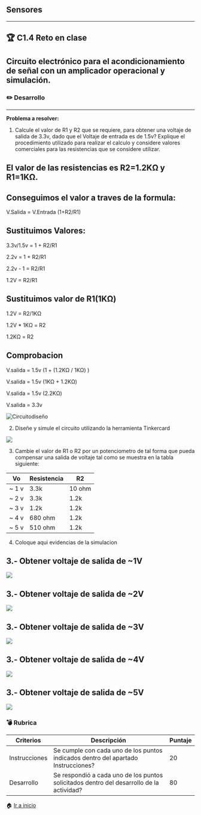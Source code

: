 ## Sensores
---
## :trophy: C1.4 Reto en clase
## Circuito electrónico para el acondicionamiento de señal con un amplicador operacional y simulación.

### :pencil2: Desarrollo
---
**Problema a resolver:**

1. Calcule el valor de R1 y R2  que se requiere, para obtener una voltaje de salida de 3.3v, dado que el Voltaje de entrada es de 1.5v? Explique el procedimiento utilizado para realizar el calculo y considere valores comerciales para las resistencias que se considere utilizar.

## El valor de las resistencias es R2=1.2KΩ y R1=1KΩ. 

## Conseguimos el valor a traves de la formula:

V.Salida = V.Entrada (1+R2/R1)

## Sustituimos Valores:

3.3v/1.5v = 1 + R2/R1

2.2v = 1 + R2/R1

2.2v - 1 = R2/R1

1.2V = R2/R1

## Sustituimos valor de R1(1KΩ)

1.2V = R2/1KΩ

1.2V * 1KΩ = R2

1.2KΩ = R2

## Comprobacion

V.salida = 1.5v (1 + (1.2KΩ / 1KΩ) )

V.salida = 1.5v (1KΩ + 1.2KΩ)

V.salida = 1.5v (2.2KΩ)

V.salida = 3.3v

![Circuitodiseño](https://github.com/JavieRM3N/SistemasProgramables/blob/29cb258e6dad094f858418b4cdd3ffdc175a15ee/img/C1.4ejemplo1.png)

2. Diseñe y simule el circuito utilizando la herramienta Tinkercard

![](https://github.com/Mauricio211/SProgramables/blob/main/img/C1.4-1.png)

3. Cambie el valor de R1 o R2 por un potenciometro de tal forma que pueda compensar una salida de voltaje tal como se muestra en la tabla siguiente:

 Vo | Resistencia | R2 |
---|---|--|
~ 1 v| 3.3k | 10 ohm|
~ 2 v| 3.3k | 1.2k|
~ 3 v| 1.2k | 1.2k|
~ 4 v| 680 ohm | 1.2k|
~ 5 v| 510 ohm | 1.2k|

4. Coloque aqui evidencias de la simulacion

## 3.- Obtener voltaje de salida de ~1V

![](https://github.com/Mauricio211/SProgramables/blob/main/img/C1.4-2.png)

## 3.- Obtener voltaje de salida de ~2V

![](https://github.com/Mauricio211/SProgramables/blob/main/img/C1.4-3.png)

## 3.- Obtener voltaje de salida de ~3V

![](https://github.com/Mauricio211/SProgramables/blob/main/img/C1.4-4.png)

## 3.- Obtener voltaje de salida de ~4V

![](https://github.com/Mauricio211/SProgramables/blob/main/img/C1.4-5.png)

## 3.- Obtener voltaje de salida de ~5V

![](https://github.com/Mauricio211/SProgramables/blob/main/img/C1.4-6.png)

### :bomb: Rubrica

| Criterios     | Descripción                                                                                  | Puntaje |
| ------------- | -------------------------------------------------------------------------------------------- | ------- |
| Instrucciones | Se cumple con cada uno de los puntos indicados dentro del apartado Instrucciones?            | 20 |
| Desarrollo    | Se respondió a cada uno de los puntos solicitados dentro del desarrollo de la actividad?     | 80      |

:house: [Ir a inicio](https://github.com/Mauricio211/SProgramables)